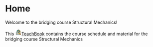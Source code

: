# Home

Welcome to the bridging course Structural Mechanics!

This <a href="https://teachbooks.tudelft.nl/"><img height="20px" src="./figures/Logo_without_background.png"></img>TeachBook</a> contains the course schedule and material for the bridging course Structural Mechanics
